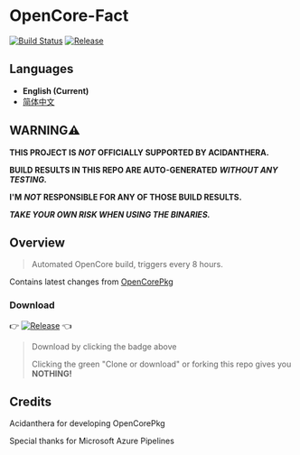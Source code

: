 # OpenCore-Fact
[![Build Status](https://dev.azure.com/a76541892340137/opencore/_apis/build/status/a76541892340137.opencore?branchName=master)](https://https://dev.azure.com/a76541892340137/opencore/_build/latest?definitionId=1&branchName=master)
[![Release](https://img.shields.io/github/v/release/hjp521/OpenCore-Fact?color=orange&include_prereleases&label=Release)](https://github.com/hjp521/OpenCore-Fact/releases)

## Languages

- **English (Current)**
- [简体中文](https://github.com/hjp521/OpenCore-Fact/blob/master/README_zh-Hans.md)

## **WARNING⚠️**

**THIS PROJECT IS** ***NOT*** **OFFICIALLY SUPPORTED BY ACIDANTHERA.**

**BUILD RESULTS IN THIS REPO ARE AUTO-GENERATED** ***WITHOUT ANY TESTING.***

**I'M** ***NOT*** **RESPONSIBLE FOR ANY OF THOSE BUILD RESULTS.**

***TAKE YOUR OWN RISK WHEN USING THE BINARIES.***

## Overview

> Automated OpenCore build, triggers every 8 hours.

Contains latest changes from [OpenCorePkg](https://github.com/acidanthera/OpenCorePkg)

### Download

👉 [![Release](https://img.shields.io/github/v/release/hjp521/OpenCore-Fact?color=orange&include_prereleases&label=Release)](https://github.com/hjp521/OpenCore-Fact/releases) 👈

> Download by clicking the badge above
>
> Clicking the green "Clone or download" or forking this repo gives you **NOTHING!**

## Credits

Acidanthera for developing OpenCorePkg

Special thanks for Microsoft Azure Pipelines
